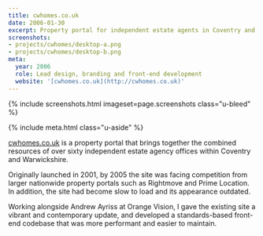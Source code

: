 ```yaml
---
title: cwhomes.co.uk
date: 2006-01-30
excerpt: Property portal for independent estate agents in Coventry and Warwickshire
screenshots:
- projects/cwhomes/desktop-a.png
- projects/cwhomes/desktop-b.png
meta:
  year: 2006
  role: Lead design, branding and front-end development
  website: '[cwhomes.co.uk](http://cwhomes.co.uk)'
---
```

{% include screenshots.html
  imageset=page.screenshots
  class="u-bleed"
%}

{% include meta.html
  class="u-aside"
%}

[cwhomes.co.uk][1] is a property portal that brings together the combined resources of over sixty independent estate agency offices within Coventry and Warwickshire.

Originally launched in 2001, by 2005 the site was facing competition from larger nationwide property portals such as Rightmove and Prime Location. In addition, the site had become slow to load and its appearance outdated.

Working alongside Andrew Ayriss at Orange Vision, I gave the existing site a vibrant and contemporary update, and developed a standards-based front-end codebase that was more performant and easier to maintain.

[1]: http://cwhomes.co.uk
